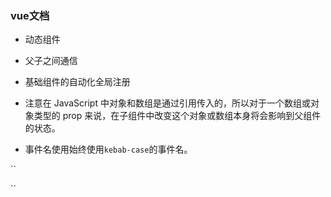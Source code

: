 ### vue文档 ###

- 动态组件

- 父子之间通信

- 基础组件的自动化全局注册

- 注意在 JavaScript 中对象和数组是通过引用传入的，所以对于一个数组或对象类型的 prop 来说，在子组件中改变这个对象或数组本身将会影响到父组件的状态。


- 事件名使用始终使用`kebab-case`的事件名。

``
<my-component v-on:my-event="doSomething"></my-component>

``